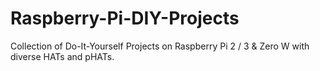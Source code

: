 # Raspberry-Pi-DIY-Projects

Collection of Do-It-Yourself Projects on Raspberry Pi 2 / 3 & Zero W with diverse HATs and pHATs.
